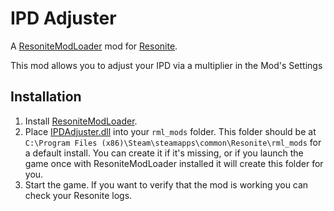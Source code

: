 # IPD Adjuster

A [ResoniteModLoader](https://github.com/resonite-modding-group/ResoniteModLoader) mod for [Resonite](https://resonite.com/).

This mod allows you to adjust your IPD via a multiplier in the Mod's Settings

## Installation
1. Install [ResoniteModLoader](https://github.com/resonite-modding-group/ResoniteModLoader).
1. Place [IPDAdjuster.dll](https://github.com/ErrorJan/ResoniteMod-IPDAdjuster/releases/latest/download/IPDAdjuster.dll) into your `rml_mods` folder. This folder should be at `C:\Program Files (x86)\Steam\steamapps\common\Resonite\rml_mods` for a default install. You can create it if it's missing, or if you launch the game once with ResoniteModLoader installed it will create this folder for you.
1. Start the game. If you want to verify that the mod is working you can check your Resonite logs.
